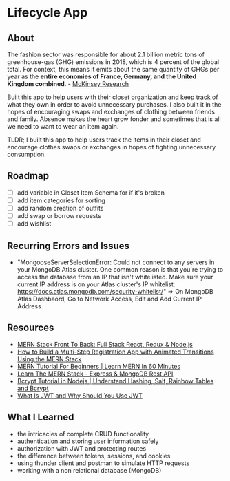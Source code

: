 # Lifecycle App

## About
The fashion sector was responsible for about 2.1 billion metric tons of greenhouse-gas (GHG) emissions in 2018, which is 4 percent of the global total. For context,  this means it emits about the same quantity of GHGs per year as the **entire economies of France, Germany, and the United Kingdom combined**. - [McKinsey Research](https://www.mckinsey.com/industries/retail/our-insights/fashion-on-climate)

Built this app to help users with their closet organization and keep track of what they own in order to avoid unnecessary purchases.
I also built it in the hopes of encouraging swaps and exchanges of clothing between friends and family.
Absence makes the heart grow fonder and sometimes that is all we need to want to wear an item again.

TLDR; I built this app to help users track the items in their closet and encourage clothes swaps or exchanges in hopes of fighting unnecessary consumption.

## Roadmap
- [ ] add variable in Closet Item Schema for if it's broken
- [ ] add item categories for sorting
- [ ] add random creation of outfits
- [ ] add swap or borrow requests
- [ ] add wishlist

## Recurring Errors and Issues
- "MongooseServerSelectionError: Could not connect to any servers in your MongoDB Atlas cluster. One common reason is that you're trying to access the database from an IP that isn't whitelisted. Make sure your current IP address is on your Atlas cluster's IP whitelist: https://docs.atlas.mongodb.com/security-whitelist/" => On MongoDB Atlas Dashbaord, Go to Network Access, Edit and Add Current IP Address

## Resources
- [MERN Stack Front To Back: Full Stack React, Redux & Node.js](https://www.udemy.com/course/mern-stack-front-to-back/)
- [How to Build a Multi-Step Registration App with Animated Transitions Using the MERN Stack](https://www.freecodecamp.org/news/build-a-multi-step-registration-app-with-animated-transitions-using-mern-stack/)
- [MERN Tutorial For Beginners | Learn MERN In 60 Minutes](https://www.youtube.com/watch?v=I7EDAR2GRVo)
- [Learn The MERN Stack - Express & MongoDB Rest API](https://www.youtube.com/watch?v=-0exw-9YJBo)
- [Bcrypt Tutorial in Nodejs | Understand Hashing, Salt, Rainbow Tables and Bcrypt](https://www.youtube.com/watch?v=ro1WmoP4CZs)
- [What Is JWT and Why Should You Use JWT](https://www.youtube.com/watch?v=7Q17ubqLfaM)

## What I Learned
- the intricacies of complete CRUD functionality
- authentication and storing user information safely
- authorization with JWT and protecting routes
- the difference between tokens, sessions, and cookies
- using thunder client and postman to simulate HTTP requests
- working with a non relational database (MongoDB)
